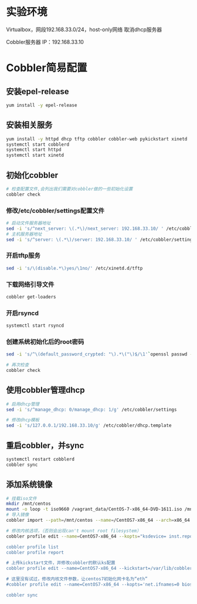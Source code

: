 # 实验环境

Virtualbox，网段192.168.33.0/24，host-only网络 取消dhcp服务器

Cobbler服务器 IP：192.168.33.10

# Cobbler简易配置

## 安装epel-release

```bash
yum install -y epel-release
```

## 安装相关服务

```bash
yum install -y httpd dhcp tftp cobbler cobbler-web pykickstart xinetd
systemctl start cobblerd
systemctl start httpd
systemctl start xinetd
```

## 初始化cobbler

```bash
# 检查配置文件,会列出我们需要对cobbler做的一些初始化设置
cobbler check
```

### 修改/etc/cobbler/settings配置文件

```bash
# 启动文件服务器地址
sed -i 's/^next_server: \(.*\)/next_server: 192.168.33.10/ ' /etc/cobbler/settings
# 主机服务器地址
sed -i 's/^server: \(.*\)/server: 192.168.33.10/ ' /etc/cobbler/settings
```

### 开启tftp服务

```bash
sed -i 's/\(disable.*\)yes/\1no/' /etc/xinetd.d/tftp
```

### 下载网络引导文件

```bash
cobbler get-loaders
```

### 开启rsyncd

```bash
systemctl start rsyncd
```

### 创建系统初始化后的root密码

```bash
sed -i 's/^\(default_password_crypted: "\).*\("\)$/\1'`openssl passwd -1 -salt 'ahdui123;k' 'password'`'\2/g' /etc/cobbler/settings

# 再次检查
cobbler check
```

## 使用cobbler管理dhcp

```bash
# 启用dhcp管理
sed -i 's/^manage_dhcp: 0/manage_dhcp: 1/g' /etc/cobbler/settings

# 修改dhcp模板
sed -i 's/127.0.0.1/192.168.33.10/g' /etc/cobbler/dhcp.template
```

## 重启cobbler，并sync

```bash
systemctl restart cobblerd
cobbler sync
```

## 添加系统镜像

```bash
# 挂载iso文件
mkdir /mnt/centos
mount -o loop -t iso9660 /vagrant_data/CentOS-7-x86_64-DVD-1611.iso /mnt/centos
# 导入镜像
cobbler import --path=/mnt/centos --name=/CentOS7-x86_64 --arch=x86_64

# 修改内核选项，（否则会出现can't mount root filesystem）
cobbler profile edit --name=CentOS7-x86_64 --kopts="ksdevice= inst.repo="http://192.168.33.10/cblr/ks_mirror/CentOS7-x86_64"

cobbler profile list
cobbler profile report

# 上传kickstart文件，并修改cobbler的默认ks配置
cobbler profile edit --name=CentOS7-x86_64 --kickstart=/var/lib/cobbler/kickstarts/ks.cfg

# 这里没有试过，修改内核文件参数，让centos7初始化网卡名为“eth”
#cobbler profile edit --name=CentOS7-x86_64 --kopts='net.ifnames=0 biosdevname=0'

cobbler sync


